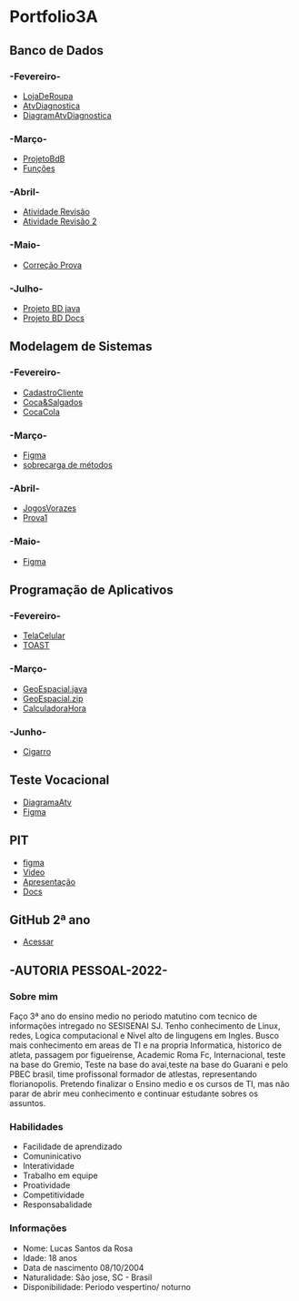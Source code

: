# Portfolio3A

## Banco de Dados

### -Fevereiro-

- [LojaDeRoupa](Banco%20de%20Dados/Fevereiro/LojaDeRoupas.sql)
- [AtvDiagnostica](Banco%20de%20Dados/Fevereiro/AtvDiagnostica.sql)
- [DiagramAtvDiagnostica](Banco%20de%20Dados/Fevereiro/DiagramAtvDiagnostica.png)

### -Março-

- [ProjetoBdB](Banco%20de%20Dados/Março/PROJETO%20BANCO%20DE%20DADOS%20(1).pdf)
- [Funções](Banco%20de%20Dados/Março/funções%20atvdd.docx)

### -Abril-

- [Atividade Revisão](Banco%20de%20Dados/Abril/view%20tabela%20batman.png)
- [Atividade Revisão 2](Banco%20de%20Dados/Abril/Atvidade_Revisão2)

### -Maio-

- [Correção Prova](Banco%20de%20Dados/Maio/Correção_Prova)

### -Julho-

- [Projeto BD java](Banco%20de%20Dados/Julho/Documento%20de%20Lucas%20Santos)
- [Projeto BD Docs](Banco%20de%20Dados/Julho/NetJeans.pdf)

## Modelagem de Sistemas

### -Fevereiro-

- [CadastroCliente](Modelagem%20de%20Sistemas/Fevereiro/Diagram%2017-02.png)
- [Coca&Salgados](Modelagem%20de%20Sistemas/Fevereiro/Diagram%2024-02.png)
- [CocaCola](Modelagem%20de%20Sistemas/Fevereiro/Diagram25-02.jpeg)

### -Março-

- [Figma](Modelagem%20de%20Sistemas/Março/Figma17-03.png)
- [sobrecarga de métodos](Modelagem%20de%20Sistemas/Março/unnamed.png)

### -Abril-

- [JogosVorazes](Modelagem%20de%20Sistemas/Abril/DiagramJV%2007-04.png)
- [Prova1](Modelagem%20de%20Sistemas/Abril/PROVA%201.drawio%20(1).png)

### -Maio-

- [Figma](Modelagem%20de%20Sistemas/Maio/Untitled.pdf)

## Programação de Aplicativos

### -Fevereiro-

- [TelaCelular](Progamação%20de%20Aplicativos/Fevereiro/Atividade%20Tela%20de%20celular%20(16%20de%20fev%20de%202022%2012_21_17).jpeg)
- [TOAST](Progamação%20de%20Aplicativos/Fevereiro/Aula%20TOAST.png)

### -Março-

- [GeoEspacial.java](Progamação%20de%20Aplicativos/Março/GeoEspacial.java)
- [GeoEspacial.zip](Progamação%20de%20Aplicativos/Março/GeoEspacial.zip)
- [CalculadoraHora](Progamação%20de%20Aplicativos/Março/Cópia%20de%20MyApplication.7z)

### -Junho-

- [Cigarro](Progamação%20de%20Aplicativos/junho/cigarro)


## Teste Vocacional

- [DiagramaAtv](TesteVocacional/DiagramaAvt.jpg)
- [Figma](TesteVocacional/Untitled.pdf)

## PIT

- [figma](PIT/Untitled.png)
- [Video](PIT/Video)
- [Apresentação](PIT/Criado%20por%20Lucas%20Santos%2C%20Mateus%20Lohn%2C%20ENzo%20Fagundes%20e%20Igor%20Reny%20(1).pdf)
- [Docs](PIT/docsExplicativo)

## GitHub 2ª ano

- [Acessar](https://github.com/lucassr08/Portifoliotecnico2A)

## -AUTORIA PESSOAL-2022- 
### Sobre mim 
Faço 3ª ano do ensino medio no periodo matutino com tecnico de informações intregado no SESISENAI SJ. Tenho conhecimento de Linux, redes, Logica computacional e Nivel alto de lingugens em Ingles. Busco mais conhecimento em areas de TI e na propria Informatica, historico de atleta, passagem por figueirense, Academic Roma Fc, Internacional, teste na base do Gremio, Teste na base do avai,teste na base do Guarani e pelo PBEC brasil, time profissonal formador de atlestas, representando florianopolis. Pretendo finalizar o Ensino medio e os cursos de TI, mas não parar de abrir meu conhecimento e continuar estudante sobres os assuntos. 

### Habilidades
* Facilidade de aprendizado 
* Comuninicativo 
* Interatividade 
* Trabalho em equipe 
* Proatividade 
* Competitividade 
* Responsabalidade 

### Informações 
- Nome: Lucas Santos da Rosa 
- Idade: 18 anos 
- Data de nascimento 08/10/2004 
- Naturalidade: São jose, SC - Brasil 
- Disponibilidade: Periodo vespertino/ noturno

